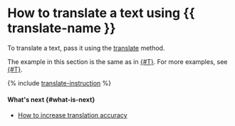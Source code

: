 # How to translate a text using {{ translate-name }}

To translate a text, pass it using the [translate](../api-ref/Translation/translate) method.

The example in this section is the same as in [{#T}](../quickstart.md). For more examples, see [{#T}](better-quality.md).

{% include [translate-instruction](../../_includes/translate/translate-instruction.md) %}

#### What's next {#what-is-next}

* [How to increase translation accuracy](better-quality.md)
